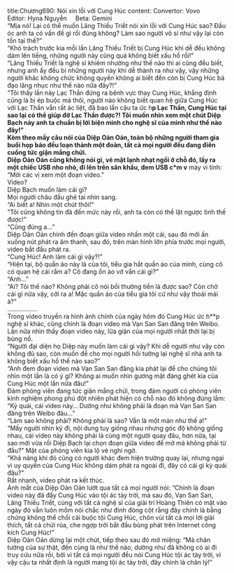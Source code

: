 title:Chương690: Nói xin lỗi với Cung Húc
content:
Convertor: Vovo<br>Editor: Hyna Nguyễn     Beta: Gemini<br>“Mịa nó! Lại có thể muốn Lăng Thiếu Triết nói xin lỗi với Cung Húc sao? Đầu óc anh ta có vấn đề gì rồi đúng không? Làm sao người vô sỉ như vậy lại còn tồn tại thế?”<br>“Khó trách trước kia mỗi lần Lăng Thiếu Triết bị Cung Húc khi dễ đều không dám lên tiếng, những người này cũng quá không biết xấu hổ rồi!”<br>“Lăng Thiếu Triết là nghệ sĩ khiêm nhường như thế nào thì ai cũng đều biết, nhưng anh ấy đều bị những người này khi dễ thành ra như vậy, vậy những người khác không chức không quyền không ai biết đến còn bị Cung Húc bá đạo lăng nhục như thế nào nữa đây?!”<br>“Tôi thấy lần này Lạc Thần đứng ra bênh vực thay Cung Húc, khẳng định cũng là bị ép buộc mà thôi, người nào không biết quan hệ giữa Cung Húc với Lạc Thần vẫn rất ác liệt, đã bao lần cậu ta ức h**p Lạc Thần, Cung Húc tại sao lại có thể giúp đỡ Lạc Thần được?! Tôi muốn nhìn xem một chút Diệp Bạch này anh ta chuẩn bị lời biện minh cho nghệ sĩ của mình như thế nào đây!”<br>Kèm theo mấy câu nói của Diệp Oản Oản, toàn bộ những người tham gia buổi họp báo đều loạn thành một đoàn, tất cả mọi người đều đang điên cuồng tức giận mắng chửi.<br>Diệp Oản Oản cũng không nói gì, vẻ mặt lạnh nhạt ngồi ở chỗ đó, lấy ra một chiếc USB nho nhỏ, đi lên trên sân khấu, đem USB c*m v** máy vi tính: “Mời các vị xem một đoạn video.”<br>Video?<br>Diệp Bạch muốn làm cái gì?<br>Mọi người châu đầu ghé tai nhìn sang.<br>“Ai biết a! Nhìn một chút thôi!”<br>“Tôi cũng không tin đã đến mức này rồi, anh ta còn có thể lật ngược tình thế được!”<br>“Cũng đúng a…”<br>Diệp Oản Oản chỉnh đến đoạn giữa video nhấn một cái, sau đó mới ấn xuống nút phát ra âm thanh, sau đó, trên màn hình lớn phía trước mọi người, video bắt đầu phát ra.<br>“Cung Húc! Anh làm cái gì vậy?!”<br>“Hiện tại, bộ quần áo này là của tôi, tiểu gia hắt quần áo của mình, cùng cô có quan hệ cái rắm a? Cô đang ồn ào vớ vẩn cái gì?”<br>“Anh…”<br>“Ai? Tôi thế nào? Không phải cô nói bồi thường tiền là được sao? Còn chờ cái gì nữa vậy, cởi ra a! Mặc quần áo của tiểu gia tôi cứ như vậy thoải mái à?”<br>……………..<br>Trong video truyền ra hình ảnh chính của ngày hôm đó Cung Húc ức h**p nghệ sĩ khác, cũng chính là đoạn video mà Vạn San San đăng trên Weibo.<br>Lần nữa nhìn thấy đoạn video này, lửa giận của mọi người nhất thời lại bị bùng nổ.<br>“Người đại diện họ Diệp này muốn làm cái gì vậy? Khi dễ người như vậy còn không đủ sao, còn muốn để cho mọi người hồi tưởng lại nghệ sĩ nhà anh ta không biết xấu hổ thế nào sao?”<br>“Anh đem đoạn video mà Vạn San San đăng kia phát lại để cho chúng tôi nhìn một lần là có ý gì? Không ai muốn nhìn gương mặt đáng ghét kia của Cung Húc một lần nữa đâu!”<br>Đám phóng viên đang tức giận mắng chửi, trong đám người có phóng viên kinh nghiệm phong phú đột nhiên phát hiện có chỗ nào đó không đúng lắm: “Kỳ quái, cái video này… Dường như không phải là đoạn mà Vạn San San đăng trên Weibo đâu…”<br>“Làm sao không phải? Không phải là sao? Vẫn là một màn như thế a!”<br>“Mấy người nhìn kỹ đi, nội dung tuy giống nhau nhưng góc độ không giống nhau, cái video này không phải là cùng một người quay đâu, hơn nữa, tại sao mới vừa rồi Diệp Bạch lại chọn đoạn giữa video để mở mà không phải từ đầu?” Mặt của phóng viên kia lộ vẻ nghi ngờ.<br>“Khả năng khi đó cũng có người khác đem hiện trường quay lại, nhưng ngại vì uy quyền của Cung Húc không dám phát ra ngoài đi, đây có cái gì kỳ quái đâu?”<br>Rất nhanh, video phát ra kết thúc.<br>Ánh mắt của Diệp Oản Oản lướt qua tất cả mọi người nói: “Chính là đoạn video này đã đẩy Cung Húc vào tội ác tày trời, mà sau đó, Vạn San San, Lăng Thiếu Triết, cùng với tất cả nghệ sĩ của giải trí Hoàng Thiên có mặt vào ngày đó vẫn luôn mồm nói chắc như đinh đóng cột rằng đây chính là bằng chứng không thể chối cãi buộc tội Cung Húc, chôn vùi tất cả mọi lời giải thích, tất cả chửi rủa, che ngợp trời bắt đầu bùng phát trên Internet công kích Cung Húc!”<br>Diệp Oản Oản dừng lại một chút, tiếp theo sau đó mở miệng: “Mà chân tướng của sự thật, đến cùng là như thế nào, dường như đã không có ai đi truy cứu nữa rồi, bởi vì tất cả mọi người đều nói Cung Húc tội ác tày trời, vì vậy cậu ta nhất định là người mang tội ác tày trời, đây chính là chân lý!”